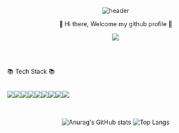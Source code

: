 <div align="center">
  
![header](https://capsule-render.vercel.app/api?type=Waving&color=timeGradient&animation=twinkling&text=Mi)
  
</div>


<div align="center">  

👋 Hi there, Welcome my github profile 👋 
</div>

<p align="center">
<a href="https://hits.seeyoufarm.com"><img src="https://hits.seeyoufarm.com/api/count/incr/badge.svg?url=https%3A%2F%2Fgithub.com%2FMiihyunee%2Fhit-counter&count_bg=%23B287EA&title_bg=%23E1C4EE&icon=myspace.svg&icon_color=%23FFFFFF&title=hits&edge_flat=false"/></a>
</p>

<br/>
<br/>

📚 Tech Stack 📚

<br/>
<div style="display:flex; flex-direction:row;">
  
<!-- Java -->
<img src="https://img.shields.io/badge/java-007396?style=for-the-badge&logo=Java&logoColor=white"/>
<!-- MySQL -->
<img src="https://img.shields.io/badge/MySQL-4479A1?style=for-the-badge&logo=MySQL&logoColor=white">
<img src="https://img.shields.io/badge/Oracle-F80000?style=for-the-badge&logo=Oracle&logoColor=white">
<img src="https://img.shields.io/badge/Eclipse-2C2255?style=for-the-badge&logo=Eclipse%20IDE&logoColor=white">
<img src="https://img.shields.io/badge/HTML5-E34F26?style=for-the-badge&logo=HTML5&logoColor=white">
<img src="https://img.shields.io/badge/CSS3-1572B6?style=for-the-badge&logo=CSS3&logoColor=white">
<img src="https://img.shields.io/badge/JavaScript-F7DF1E?style=for-the-badge&logo=JavaScript&logoColor=white">
<img src="https://img.shields.io/badge/Android-3DDC84?style=for-the-badge&logo=Android&logoColor=white">
<img src="https://img.shields.io/badge/github-181717?style=for-the-badge&logo=github&logoColor=white">
</div>

<br/>
<br/>

<div align="center">
  
<!-- Stats -->
![Anurag's GitHub stats](https://github-readme-stats.vercel.app/api?username=Miihyunee&show_icons=true&theme=buefy)
![Top Langs](https://github-readme-stats.vercel.app/api/top-langs/?username=Miihyunee&layout=compact&theme=buefy)
</div>

<!--
**Miihyunee/Miihyunee** is a ✨ _special_ ✨ repository because its `README.md` (this file) appears on your GitHub profile.

Here are some ideas to get you started:

- 🔭 I’m currently working on ...
- 🌱 I’m currently learning ...
- 👯 I’m looking to collaborate on ...
- 🤔 I’m looking for help with ...
- 💬 Ask me about ...
- 📫 How to reach me: ...
- 😄 Pronouns: ...
- ⚡ Fun fact: ...
-->


